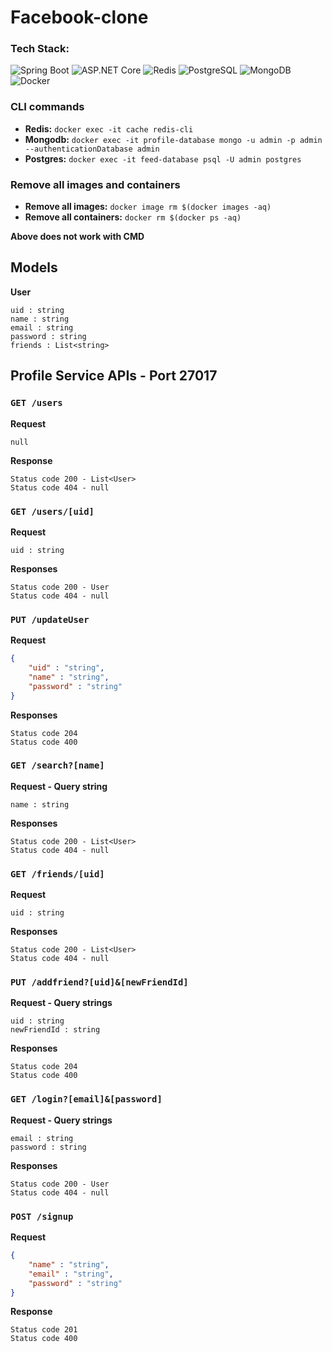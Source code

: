 # Facebook-clone

### Tech Stack:
![Spring Boot](https://img.shields.io/badge/spring_boot-6DB33F?style=for-the-badge)
![ASP.NET Core](https://img.shields.io/badge/asp.net_core-5C2D91?style=for-the-badge)
![Redis](https://img.shields.io/badge/redis-ff0000?style=for-the-badge)
![PostgreSQL](https://img.shields.io/badge/postgresql-316192?style=for-the-badge)
![MongoDB](https://img.shields.io/badge/mongodb-4EA94B?style=for-the-badge)
![Docker](https://img.shields.io/badge/docker-2CA5E0?style=for-the-badge)


### CLI commands
- **Redis:** ```docker exec -it cache redis-cli```
- **Mongodb:** ```docker exec -it profile-database mongo -u admin -p admin --authenticationDatabase admin```
- **Postgres:** ```docker exec -it feed-database psql -U admin postgres```

### Remove all images and containers
- **Remove all images:** ```docker image rm $(docker images -aq)```
- **Remove all containers:** ```docker rm $(docker ps -aq)```

**Above does not work with CMD**

## Models
**User**
```
uid : string
name : string
email : string
password : string
friends : List<string>
```
## Profile Service APIs - Port 27017

### `GET /users`

**Request**
```
null
```

**Response**
```
Status code 200 - List<User>
Status code 404 - null
```

### `GET /users/[uid]`

**Request**
```
uid : string
```

**Responses**
```
Status code 200 - User
Status code 404 - null
```

### `PUT /updateUser`

**Request**
```json
{
    "uid" : "string",
    "name" : "string",
    "password" : "string"
}
```

**Responses**
```
Status code 204
Status code 400
```

### `GET /search?[name]`

**Request - Query string**
```
name : string
```

**Responses**
```
Status code 200 - List<User>
Status code 404 - null
```

### `GET /friends/[uid]`

**Request**
```
uid : string
```

**Responses**
```
Status code 200 - List<User>
Status code 404 - null
```

### `PUT /addfriend?[uid]&[newFriendId]`

**Request - Query strings**
```
uid : string
newFriendId : string
```

**Responses**
```
Status code 204
Status code 400
```

### `GET /login?[email]&[password]`

**Request - Query strings**
```
email : string
password : string
```

**Responses**
```
Status code 200 - User
Status code 404 - null
```

### `POST /signup`

**Request**
```json
{
    "name" : "string",
    "email" : "string",
    "password" : "string"
}
```

**Response**
```
Status code 201
Status code 400
```